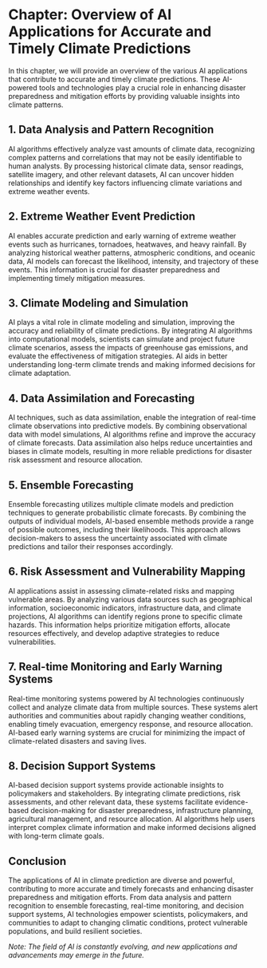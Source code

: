 Chapter: Overview of AI Applications for Accurate and Timely Climate Predictions
================================================================================

In this chapter, we will provide an overview of the various AI applications that contribute to accurate and timely climate predictions. These AI-powered tools and technologies play a crucial role in enhancing disaster preparedness and mitigation efforts by providing valuable insights into climate patterns.

**1. Data Analysis and Pattern Recognition**
--------------------------------------------

AI algorithms effectively analyze vast amounts of climate data, recognizing complex patterns and correlations that may not be easily identifiable to human analysts. By processing historical climate data, sensor readings, satellite imagery, and other relevant datasets, AI can uncover hidden relationships and identify key factors influencing climate variations and extreme weather events.

**2. Extreme Weather Event Prediction**
---------------------------------------

AI enables accurate prediction and early warning of extreme weather events such as hurricanes, tornadoes, heatwaves, and heavy rainfall. By analyzing historical weather patterns, atmospheric conditions, and oceanic data, AI models can forecast the likelihood, intensity, and trajectory of these events. This information is crucial for disaster preparedness and implementing timely mitigation measures.

**3. Climate Modeling and Simulation**
--------------------------------------

AI plays a vital role in climate modeling and simulation, improving the accuracy and reliability of climate predictions. By integrating AI algorithms into computational models, scientists can simulate and project future climate scenarios, assess the impacts of greenhouse gas emissions, and evaluate the effectiveness of mitigation strategies. AI aids in better understanding long-term climate trends and making informed decisions for climate adaptation.

**4. Data Assimilation and Forecasting**
----------------------------------------

AI techniques, such as data assimilation, enable the integration of real-time climate observations into predictive models. By combining observational data with model simulations, AI algorithms refine and improve the accuracy of climate forecasts. Data assimilation also helps reduce uncertainties and biases in climate models, resulting in more reliable predictions for disaster risk assessment and resource allocation.

**5. Ensemble Forecasting**
---------------------------

Ensemble forecasting utilizes multiple climate models and prediction techniques to generate probabilistic climate forecasts. By combining the outputs of individual models, AI-based ensemble methods provide a range of possible outcomes, including their likelihoods. This approach allows decision-makers to assess the uncertainty associated with climate predictions and tailor their responses accordingly.

**6. Risk Assessment and Vulnerability Mapping**
------------------------------------------------

AI applications assist in assessing climate-related risks and mapping vulnerable areas. By analyzing various data sources such as geographical information, socioeconomic indicators, infrastructure data, and climate projections, AI algorithms can identify regions prone to specific climate hazards. This information helps prioritize mitigation efforts, allocate resources effectively, and develop adaptive strategies to reduce vulnerabilities.

**7. Real-time Monitoring and Early Warning Systems**
-----------------------------------------------------

Real-time monitoring systems powered by AI technologies continuously collect and analyze climate data from multiple sources. These systems alert authorities and communities about rapidly changing weather conditions, enabling timely evacuation, emergency response, and resource allocation. AI-based early warning systems are crucial for minimizing the impact of climate-related disasters and saving lives.

**8. Decision Support Systems**
-------------------------------

AI-based decision support systems provide actionable insights to policymakers and stakeholders. By integrating climate predictions, risk assessments, and other relevant data, these systems facilitate evidence-based decision-making for disaster preparedness, infrastructure planning, agricultural management, and resource allocation. AI algorithms help users interpret complex climate information and make informed decisions aligned with long-term climate goals.

**Conclusion**
--------------

The applications of AI in climate prediction are diverse and powerful, contributing to more accurate and timely forecasts and enhancing disaster preparedness and mitigation efforts. From data analysis and pattern recognition to ensemble forecasting, real-time monitoring, and decision support systems, AI technologies empower scientists, policymakers, and communities to adapt to changing climatic conditions, protect vulnerable populations, and build resilient societies.

*Note: The field of AI is constantly evolving, and new applications and advancements may emerge in the future.*
